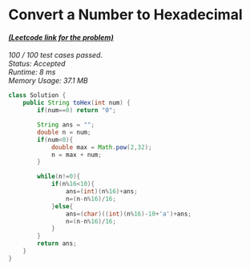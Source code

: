 # **Convert a Number to Hexadecimal**

#### [_(Leetcode link for the problem)_](https://leetcode.com/problems/convert-a-number-to-hexadecimal/)

_100 / 100 test cases passed.  
Status: Accepted  
Runtime: 8 ms  
Memory Usage: 37.1 MB_

```java
class Solution {
    public String toHex(int num) {
        if(num==0) return "0";

        String ans = "";
        double n = num;
        if(num<0){
            double max = Math.pow(2,32);
            n = max + num;
        }

        while(n!=0){
            if(n%16<10){
                ans=(int)(n%16)+ans;
                n=(n-n%16)/16;
            }else{
                ans=(char)((int)(n%16)-10+'a')+ans;
                n=(n-n%16)/16;
            }
        }
        return ans;
    }
}
```
